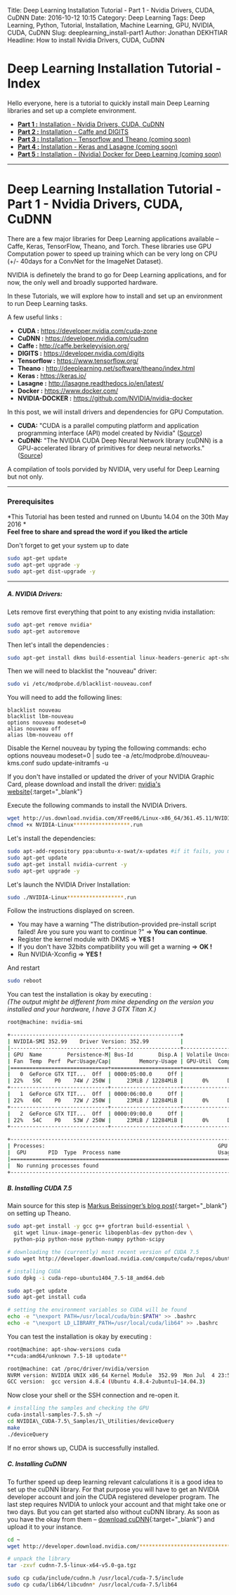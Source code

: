 Title: Deep Learning Installation Tutorial - Part 1 - Nvidia Drivers, CUDA, CuDNN
Date: 2016-10-12 10:15
Category: Deep Learning
Tags: Deep Learning, Python, Tutorial, Installation, Machine Learning, GPU, NVIDIA, CUDA, CuDNN
Slug: deeplearning_install-part1
Author: Jonathan DEKHTIAR
Headline: How to install Nvidia Drivers, CUDA, CuDNN

# Deep Learning Installation Tutorial - Index

Hello everyone, here is a tutorial to quickly install main Deep Learning libraries and set up a complete environment.

* [**Part 1 :** Installation - Nvidia Drivers, CUDA, CuDNN](/2016/deeplearning_install-part1.html)
* [**Part 2 :** Installation - Caffe and DIGITS](/2016/deeplearning_install-part2.html)
* [**Part 3 :** Installation - Tensorflow and Theano (coming soon)](#)
* [**Part 4 :** Installation - Keras and Lasagne (coming soon)](#)
* [**Part 5 :** Installation - (Nvidia) Docker for Deep Learning (coming soon)](#)

---

# Deep Learning Installation Tutorial - Part 1 - Nvidia Drivers, CUDA, CuDNN

There are a few major libraries for Deep Learning applications available – Caffe, Keras, TensorFlow, Theano, and Torch.
These libraries use GPU Computation power to speed up training which can be very long on CPU (+/- 40days for a ConvNet for the ImageNet Dataset).

NVIDIA is definetely the brand to go for Deep Learning applications, and for now, the only well and broadly supported hardware.

In these Tutorials, we will explore how to install and set up an environment to run Deep Learning tasks.

A few useful links :

* **CUDA :** <https://developer.nvidia.com/cuda-zone>
* **CuDNN :** <https://developer.nvidia.com/cudnn>
* **Caffe :** <http://caffe.berkeleyvision.org/>
* **DIGITS :** <https://developer.nvidia.com/digits>
* **Tensorflow :** <https://www.tensorflow.org/>
* **Theano :** <http://deeplearning.net/software/theano/index.html>
* **Keras :** <https://keras.io/>
* **Lasagne :** <http://lasagne.readthedocs.io/en/latest/>
* **Docker :** <https://www.docker.com/>
* **NVIDIA-DOCKER :** <https://github.com/NVIDIA/nvidia-docker>

In this post, we will install drivers and dependencies for GPU Computation.

* **CUDA:** "CUDA is a parallel computing platform and application programming interface (API) model created by Nvidia" ([Source](https://en.wikipedia.org/wiki/CUDA))
* **CuDNN:** "The NVIDIA CUDA Deep Neural Network library (cuDNN) is a GPU-accelerated library of primitives for deep neural networks." ([Source](https://developer.nvidia.com/cudnn))

A compilation of tools porvided by NVIDIA, very useful for Deep Learning but not only.

---
### Prerequisites

*This Tutorial has been tested and runned on Ubuntu 14.04 on the 30th May 2016 *  
**Feel free to share and spread the word if you liked the article**

Don't forget to get your system up to date

```bash
sudo apt-get update
sudo apt-get upgrade -y
sudo apt-get dist-upgrade -y
```

---
##### A. NVIDIA Drivers:

Lets remove first everything that point to any existing nvidia installation:

```bash
sudo apt-get remove nvidia*
sudo apt-get autoremove
```

Then let's intall the dependencies :

```bash
sudo apt-get install dkms build-essential linux-headers-generic apt-show-versions
```

Then we will need to blacklist the "nouveau" driver:

```bash
sudo vi /etc/modprobe.d/blacklist-nouveau.conf
```

You will need to add the following lines:

```text
blacklist nouveau
blacklist lbm-nouveau
options nouveau modeset=0
alias nouveau off
alias lbm-nouveau off
```

Disable the Kernel nouveau by typing the following commands:
echo options nouveau modeset=0 | sudo tee -a /etc/modprobe.d/nouveau-kms.conf
sudo update-initramfs -u

If you don't have installed or updated the driver of your NVIDIA Graphic Card, please download and install the driver: [nvidia's website](http://www.nvidia.com/Download/index.aspx){:target="\_blank"}


Execute the following commands to install the NVIDIA Drivers.

```bash
wget http://us.download.nvidia.com/XFree86/Linux-x86_64/361.45.11/NVIDIA-Linux******************.run
chmod +x NVIDIA-Linux******************.run
```

Let's install the dependencies:

```bash
sudo apt-add-repository ppa:ubuntu-x-swat/x-updates #if it fails, you may need to repeat the operation.
sudo apt-get update
sudo apt-get install nvidia-current -y
sudo apt-get upgrade -y
```
Let's launch the NVIDIA Driver Installation:

```bash
sudo ./NVIDIA-Linux******************.run
```

Follow the instructions displayed on screen.

* You may have a warning "The distribution-provided pre-install script failed! Are you sure you want to continue ?" => **You can continue**.
* Register the kernel module with DKMS => **YES !**
* If you don't have 32bits compatibility you will get a warning => **OK !**
* Run NVIDIA-Xconfig => **YES !**

And restart
```bash
sudo reboot
```

You can test the installation is okay by executing :<br>
*(The output might be different from mine depending on the version you installed and your hardware, I have 3 GTX Titan X.)*
```bash
root@machine: nvidia-smi

+------------------------------------------------------+
| NVIDIA-SMI 352.99    Driver Version: 352.99          |
|-------------------------------+----------------------+----------------------+
| GPU  Name        Persistence-M| Bus-Id        Disp.A | Volatile Uncorr. ECC |
| Fan  Temp  Perf  Pwr:Usage/Cap|         Memory-Usage | GPU-Util  Compute M. |
|===============================+======================+======================|
|   0  GeForce GTX TIT...  Off  | 0000:05:00.0     Off |                  N/A |
| 22%   59C    P0    74W / 250W |     23MiB / 12284MiB |      0%      Default |
+-------------------------------+----------------------+----------------------+
|   1  GeForce GTX TIT...  Off  | 0000:06:00.0     Off |                  N/A |
| 22%   60C    P0    72W / 250W |     23MiB / 12284MiB |      0%      Default |
+-------------------------------+----------------------+----------------------+
|   2  GeForce GTX TIT...  Off  | 0000:09:00.0     Off |                  N/A |
| 22%   54C    P0    53W / 250W |     23MiB / 12284MiB |      0%      Default |
+-------------------------------+----------------------+----------------------+

+-----------------------------------------------------------------------------+
| Processes:                                                       GPU Memory |
|  GPU       PID  Type  Process name                               Usage      |
|=============================================================================|
|  No running processes found                                                 |
+-----------------------------------------------------------------------------+
```

##### B. Installing CUDA 7.5

Main source for this step is [Markus Beissinger’s blog post](http://markus.com/install-theano-on-aws/){:target="\_blank"} on setting up Theano.

```bash
sudo apt-get install -y gcc g++ gfortran build-essential \
  git wget linux-image-generic libopenblas-dev python-dev \
  python-pip python-nose python-numpy python-scipy

# downloading the (currently) most recent version of CUDA 7.5
sudo wget http://developer.download.nvidia.com/compute/cuda/repos/ubuntu1404/x86_64/cuda-repo-ubuntu1404_7.5-18_amd64.deb

# installing CUDA
sudo dpkg -i cuda-repo-ubuntu1404_7.5-18_amd64.deb

sudo apt-get update
sudo apt-get install cuda

# setting the environment variables so CUDA will be found
echo -e "\nexport PATH=/usr/local/cuda/bin:$PATH" >> .bashrc
echo -e "\nexport LD_LIBRARY_PATH=/usr/local/cuda/lib64" >> .bashrc
```

You can test the installation is okay by executing :
```bash
root@machine: apt-show-versions cuda
**cuda:amd64/unknown 7.5-18 uptodate**

root@machine: cat /proc/driver/nvidia/version
NVRM version: NVIDIA UNIX x86_64 Kernel Module  352.99  Mon Jul  4 23:52:14 PDT 2016
GCC version:  gcc version 4.8.4 (Ubuntu 4.8.4-2ubuntu1~14.04.3)
```

Now close your shell or the SSH connection and re-open it.

```bash
# installing the samples and checking the GPU
cuda-install-samples-7.5.sh ~/
cd NVIDIA\_CUDA-7.5\_Samples/1\_Utilities/deviceQuery  
make  
./deviceQuery
```

If no error shows up, CUDA is successfully installed.

##### C. Installing CuDNN

To further speed up deep learning relevant calculations it is a good idea to set up the cuDNN library. For that purpose you will have to get an NVIDIA developer account and join the CUDA registered developer program. The last step requires NVIDIA to unlock your account  and that might take one or two days. But you can get started also without cuDNN library. As soon as you have the okay from them – [download cuDNN](https://developer.nvidia.com/cuDNN/){:target="\_blank"} and upload it to your instance.

```bash
cd ~
wget http://developer.download.nvidia.com/*********************************************/cudnn-7.5-linux-x64-v5.0-ga.tgz

# unpack the library
tar -zxvf cudnn-7.5-linux-x64-v5.0-ga.tgz

sudo cp cuda/include/cudnn.h /usr/local/cuda-7.5/include
sudo cp cuda/lib64/libcudnn* /usr/local/cuda-7.5/lib64
```
